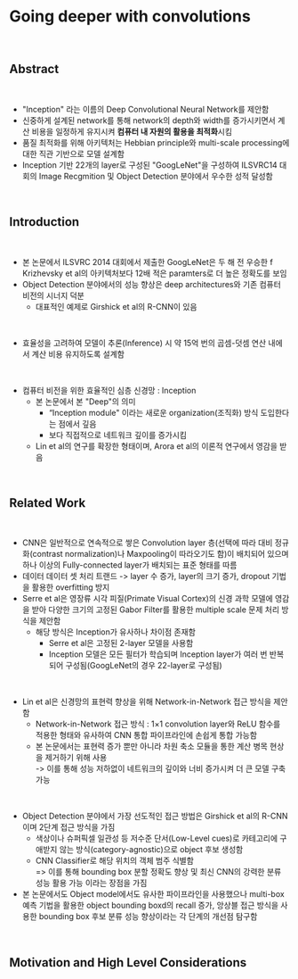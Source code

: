 # Going deeper with convolutions

<br>

## Abstract

<br>

- "Inception" 라는 이름의 Deep Convolutional Neural Network를 제안함
- 신중하게 설계된 network를 통해 network의 depth와 width를 증가시키면서 계산 비용을 일정하게 유지시켜 **컴퓨터 내 자원의 활용을 최적화**시킴
- 품질 최적화를 위해 아키텍처는 Hebbian principle와 multi-scale processing에 대한 직관 기반으로 모델 설계함
- Inception 기반 22개의 layer로 구성된 "GoogLeNet"을 구성하여 ILSVRC14 대회의 Image Recgmition 및 Object Detection 분야에서 우수한 성적 달성함

<br>

## Introduction

<br>

- 본 논문에서 ILSVRC 2014 대회에서 제출한 GoogLeNet은 두 해 전 우승한 f Krizhevsky et al의 아키텍처보다 12배 적은 paramters로 더 높은 정확도를 보임
- Object Detection 분야에서의 성능 향상은 deep architectures와 기존 컴퓨터 비전의 시너지 덕분
  - 대표적인 예제로 Girshick et al의 R-CNN이 있음

<br>
  
- 효율성을 고려하여 모델이 추론(Inference) 시 약 15억 번의 곱셈-덧셈 연산 내에서 계산 비용 유지하도록 설계함

<br>

- 컴퓨터 비전을 위한 효율적인 심층 신경망 : Inception
  - 본 논문에서 본 "Deep"의 의미
    - “Inception module" 이라는 새로운 organization(조직화) 방식 도입한다는 점에서 깊음
    - 보다 직접적으로 네트워크 깊이를 증가시킴
  - Lin et al의 연구를 확장한 형태이며, Arora et al의 이론적 연구에서 영감을 받음

<br>

## Related Work

<br>

- CNN은 일반적으로 연속적으로 쌓은 Convolution layer 층(선택에 따라 대비 정규화(contrast normalization)나 Maxpooling이 따라오기도 함)이 배치되어 있으며 하나 이상의 Fully-connected layer가 배치되는 표준 형태를 따름
- 데이터 데이터 셋 처리 트랜드 -> layer 수 증가, layer의 크기 증가, dropout 기법을 활용한 overfitting 방지
- Serre et al은 영장류 시각 피질(Primate Visual Cortex)의 신경 과학 모델에 영감을 받아 다양한 크기의 고정된 Gabor Filter를 활용한 multiple scale 문제 처리 방식을 제안함
  - 해당 방식은 Inception가 유사하나 차이점 존재함
    - Serre et al은 고정된 2-layer 모델을 사용함
    - Inception 모델은 모든 필터가 학습되며 Inception layer가 여러 번 반복되어 구성됨(GoogLeNet의 경우 22-layer로 구성됨)
   
<br>

- Lin et al은 신경망의 표현력 향상을 위해 Network-in-Network 접근 방식을 제안함
  - Network-in-Network 접근 방식 : 1×1 convolution layer와 ReLU 함수를 적용한 형태와 유사하여 CNN 통합 파이프라인에 손쉽게 통합 가능함
  - 본 논문에서는 표현력 증가 뿐만 아니라 차원 축소 모듈을 통한 계산 병목 현상을 제거하기 위해 사용 <br>
    -> 이를 통해 성능 저하없이 네트워크의 깊이와 너비 증가시켜 더 큰 모델 구축 가능

<br>

- Object Detection 분야에서 가장 선도적인 접근 방법은 Girshick et al의 R-CNN이며 2단계 접근 방식을 가짐
  - 색상이나 슈퍼픽셀 일관성 등 저수준 단서(Low-Level cues)로 카테고리에 구애받지 않는 방식(category-agnostic)으로 object 후보 생성함
  - CNN Classifier로 해당 위치의 객체 범주 식별함 <br>
  => 이를 통해 bounding box 분할 정확도 향상 및 최신 CNN의 강력한 분류 성능 활용 가능 이라는 장점을 가짐
- 본 논문에서도 Object model에서도 유사한 파이프라인을 사용했으나 multi-box 예측 기법을 활용한 object bounding boxd의 recall 증가, 앙상블 접근 방식을 사용한 bounding box 후보 분류 성능 향상이라는 각 단계의 개선점 탐구함

<br>

## Motivation and High Level Considerations

<br>







